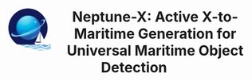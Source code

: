 <div align="center">
<img align="left" width="85" height="85" src="https://github.com/gy65896/Neptune-X/blob/main/img_file/logo_Neptune-X.png" alt="">

 # Neptune-X: Active X-to-Maritime Generation for Universal Maritime Object Detection
 
</div>
